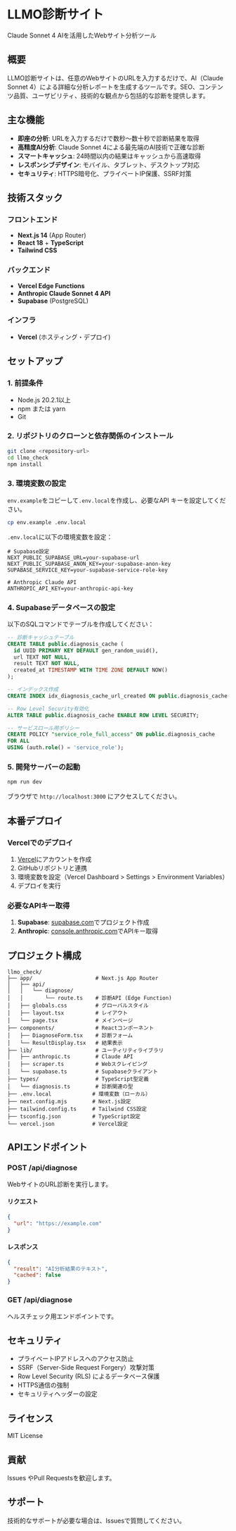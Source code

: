 # LLMO診断サイト

Claude Sonnet 4 AIを活用したWebサイト分析ツール

## 概要

LLMO診断サイトは、任意のWebサイトのURLを入力するだけで、AI（Claude Sonnet 4）による詳細な分析レポートを生成するツールです。SEO、コンテンツ品質、ユーザビリティ、技術的な観点から包括的な診断を提供します。

## 主な機能

- **即座の分析**: URLを入力するだけで数秒〜数十秒で診断結果を取得
- **高精度AI分析**: Claude Sonnet 4による最先端のAI技術で正確な診断
- **スマートキャッシュ**: 24時間以内の結果はキャッシュから高速取得
- **レスポンシブデザイン**: モバイル、タブレット、デスクトップ対応
- **セキュリティ**: HTTPS暗号化、プライベートIP保護、SSRF対策

## 技術スタック

### フロントエンド
- **Next.js 14** (App Router)
- **React 18** + **TypeScript**
- **Tailwind CSS**

### バックエンド
- **Vercel Edge Functions**
- **Anthropic Claude Sonnet 4 API**
- **Supabase** (PostgreSQL)

### インフラ
- **Vercel** (ホスティング・デプロイ)

## セットアップ

### 1. 前提条件

- Node.js 20.2.1以上
- npm または yarn
- Git

### 2. リポジトリのクローンと依存関係のインストール

```bash
git clone <repository-url>
cd llmo_check
npm install
```

### 3. 環境変数の設定

`env.example`をコピーして`.env.local`を作成し、必要なAPI キーを設定してください。

```bash
cp env.example .env.local
```

`.env.local`に以下の環境変数を設定：

```env
# Supabase設定
NEXT_PUBLIC_SUPABASE_URL=your-supabase-url
NEXT_PUBLIC_SUPABASE_ANON_KEY=your-supabase-anon-key
SUPABASE_SERVICE_KEY=your-supabase-service-role-key

# Anthropic Claude API
ANTHROPIC_API_KEY=your-anthropic-api-key
```

### 4. Supabaseデータベースの設定

以下のSQLコマンドでテーブルを作成してください：

```sql
-- 診断キャッシュテーブル
CREATE TABLE public.diagnosis_cache (
  id UUID PRIMARY KEY DEFAULT gen_random_uuid(),
  url TEXT NOT NULL,
  result TEXT NOT NULL,
  created_at TIMESTAMP WITH TIME ZONE DEFAULT NOW()
);

-- インデックス作成
CREATE INDEX idx_diagnosis_cache_url_created ON public.diagnosis_cache(url, created_at DESC);

-- Row Level Security有効化
ALTER TABLE public.diagnosis_cache ENABLE ROW LEVEL SECURITY;

-- サービスロール用ポリシー
CREATE POLICY "service_role_full_access" ON public.diagnosis_cache
FOR ALL
USING (auth.role() = 'service_role');
```

### 5. 開発サーバーの起動

```bash
npm run dev
```

ブラウザで `http://localhost:3000` にアクセスしてください。

## 本番デプロイ

### Vercelでのデプロイ

1. [Vercel](https://vercel.com)にアカウントを作成
2. GitHubリポジトリと連携
3. 環境変数を設定（Vercel Dashboard > Settings > Environment Variables）
4. デプロイを実行

### 必要なAPIキー取得

1. **Supabase**: [supabase.com](https://supabase.com)でプロジェクト作成
2. **Anthropic**: [console.anthropic.com](https://console.anthropic.com)でAPIキー取得

## プロジェクト構成

```
llmo_check/
├── app/                    # Next.js App Router
│   ├── api/
│   │   └── diagnose/
│   │       └── route.ts    # 診断API (Edge Function)
│   ├── globals.css         # グローバルスタイル
│   ├── layout.tsx          # レイアウト
│   └── page.tsx            # メインページ
├── components/             # Reactコンポーネント
│   ├── DiagnoseForm.tsx    # 診断フォーム
│   └── ResultDisplay.tsx   # 結果表示
├── lib/                    # ユーティリティライブラリ
│   ├── anthropic.ts        # Claude API
│   ├── scraper.ts          # Webスクレイピング
│   └── supabase.ts         # Supabaseクライアント
├── types/                  # TypeScript型定義
│   └── diagnosis.ts        # 診断関連の型
├── .env.local             # 環境変数（ローカル）
├── next.config.mjs        # Next.js設定
├── tailwind.config.ts     # Tailwind CSS設定
├── tsconfig.json          # TypeScript設定
└── vercel.json            # Vercel設定
```

## APIエンドポイント

### POST /api/diagnose

WebサイトのURL診断を実行します。

#### リクエスト

```json
{
  "url": "https://example.com"
}
```

#### レスポンス

```json
{
  "result": "AI分析結果のテキスト",
  "cached": false
}
```

### GET /api/diagnose

ヘルスチェック用エンドポイントです。

## セキュリティ

- プライベートIPアドレスへのアクセス防止
- SSRF（Server-Side Request Forgery）攻撃対策
- Row Level Security (RLS) によるデータベース保護
- HTTPS通信の強制
- セキュリティヘッダーの設定

## ライセンス

MIT License

## 貢献

Issues やPull Requestsを歓迎します。

## サポート

技術的なサポートが必要な場合は、Issuesで質問してください。
